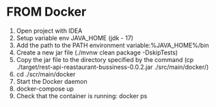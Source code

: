 # FROM Docker

1. Open project with IDEA
2. Setup variable env JAVA_HOME (jdk - 17)
3. Add the path to the PATH environment variable:%JAVA_HOME%/bin
4. Create a new jar file (./mvnw clean package -DskipTests)
5. Copy the jar file to the directory specified by the command (cp ./target/rest-api-reastaurant-bussiness-0.0.2.jar ./src/main/docker/)
6. cd ./scr/main/docker
7. Start the Docker daemon
8. docker-compose up
9. Check that the container is running: docker ps
